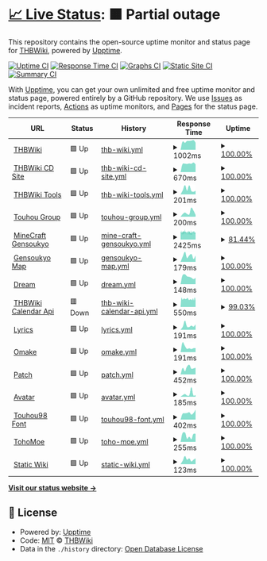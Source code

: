 # [📈 Live Status](https://thwiki.github.io/status): <!--live status--> **🟧 Partial outage**

This repository contains the open-source uptime monitor and status page for [THBWiki](https://thwiki.cc/), powered by [Upptime](https://github.com/upptime/upptime).

[![Uptime CI](https://github.com/thwiki/status/workflows/Uptime%20CI/badge.svg)](https://github.com/thwiki/status/actions?query=workflow%3A%22Uptime+CI%22)
[![Response Time CI](https://github.com/thwiki/status/workflows/Response%20Time%20CI/badge.svg)](https://github.com/thwiki/status/actions?query=workflow%3A%22Response+Time+CI%22)
[![Graphs CI](https://github.com/thwiki/status/workflows/Graphs%20CI/badge.svg)](https://github.com/thwiki/status/actions?query=workflow%3A%22Graphs+CI%22)
[![Static Site CI](https://github.com/thwiki/status/workflows/Static%20Site%20CI/badge.svg)](https://github.com/thwiki/status/actions?query=workflow%3A%22Static+Site+CI%22)
[![Summary CI](https://github.com/thwiki/status/workflows/Summary%20CI/badge.svg)](https://github.com/thwiki/status/actions?query=workflow%3A%22Summary+CI%22)

With [Upptime](https://upptime.js.org), you can get your own unlimited and free uptime monitor and status page, powered entirely by a GitHub repository. We use [Issues](https://github.com/thwiki/status/issues) as incident reports, [Actions](https://github.com/thwiki/status/actions) as uptime monitors, and [Pages](https://thwiki.github.io/status) for the status page.

<!--start: status pages-->
<!-- This summary is generated by Upptime (https://github.com/upptime/upptime) -->
<!-- Do not edit this manually, your changes will be overwritten -->
<!-- prettier-ignore -->
| URL | Status | History | Response Time | Uptime |
| --- | ------ | ------- | ------------- | ------ |
| <img alt="" src="https://icons.duckduckgo.com/ip3/thwiki.cc.ico" height="13"> [THBWiki](https://thwiki.cc/%E9%A6%96%E9%A1%B5) | 🟩 Up | [thb-wiki.yml](https://github.com/thwiki/status/commits/HEAD/history/thb-wiki.yml) | <details><summary><img alt="Response time graph" src="./graphs/thb-wiki/response-time-week.png" height="20"> 1002ms</summary><br><a href="https://thwiki.github.io/status/history/thb-wiki"><img alt="Response time 1575" src="https://img.shields.io/endpoint?url=https%3A%2F%2Fraw.githubusercontent.com%2Fthwiki%2Fstatus%2FHEAD%2Fapi%2Fthb-wiki%2Fresponse-time.json"></a><br><a href="https://thwiki.github.io/status/history/thb-wiki"><img alt="24-hour response time 844" src="https://img.shields.io/endpoint?url=https%3A%2F%2Fraw.githubusercontent.com%2Fthwiki%2Fstatus%2FHEAD%2Fapi%2Fthb-wiki%2Fresponse-time-day.json"></a><br><a href="https://thwiki.github.io/status/history/thb-wiki"><img alt="7-day response time 1002" src="https://img.shields.io/endpoint?url=https%3A%2F%2Fraw.githubusercontent.com%2Fthwiki%2Fstatus%2FHEAD%2Fapi%2Fthb-wiki%2Fresponse-time-week.json"></a><br><a href="https://thwiki.github.io/status/history/thb-wiki"><img alt="30-day response time 1017" src="https://img.shields.io/endpoint?url=https%3A%2F%2Fraw.githubusercontent.com%2Fthwiki%2Fstatus%2FHEAD%2Fapi%2Fthb-wiki%2Fresponse-time-month.json"></a><br><a href="https://thwiki.github.io/status/history/thb-wiki"><img alt="1-year response time 1558" src="https://img.shields.io/endpoint?url=https%3A%2F%2Fraw.githubusercontent.com%2Fthwiki%2Fstatus%2FHEAD%2Fapi%2Fthb-wiki%2Fresponse-time-year.json"></a></details> | <details><summary><a href="https://thwiki.github.io/status/history/thb-wiki">100.00%</a></summary><a href="https://thwiki.github.io/status/history/thb-wiki"><img alt="All-time uptime 98.18%" src="https://img.shields.io/endpoint?url=https%3A%2F%2Fraw.githubusercontent.com%2Fthwiki%2Fstatus%2FHEAD%2Fapi%2Fthb-wiki%2Fuptime.json"></a><br><a href="https://thwiki.github.io/status/history/thb-wiki"><img alt="24-hour uptime 100.00%" src="https://img.shields.io/endpoint?url=https%3A%2F%2Fraw.githubusercontent.com%2Fthwiki%2Fstatus%2FHEAD%2Fapi%2Fthb-wiki%2Fuptime-day.json"></a><br><a href="https://thwiki.github.io/status/history/thb-wiki"><img alt="7-day uptime 100.00%" src="https://img.shields.io/endpoint?url=https%3A%2F%2Fraw.githubusercontent.com%2Fthwiki%2Fstatus%2FHEAD%2Fapi%2Fthb-wiki%2Fuptime-week.json"></a><br><a href="https://thwiki.github.io/status/history/thb-wiki"><img alt="30-day uptime 100.00%" src="https://img.shields.io/endpoint?url=https%3A%2F%2Fraw.githubusercontent.com%2Fthwiki%2Fstatus%2FHEAD%2Fapi%2Fthb-wiki%2Fuptime-month.json"></a><br><a href="https://thwiki.github.io/status/history/thb-wiki"><img alt="1-year uptime 93.42%" src="https://img.shields.io/endpoint?url=https%3A%2F%2Fraw.githubusercontent.com%2Fthwiki%2Fstatus%2FHEAD%2Fapi%2Fthb-wiki%2Fuptime-year.json"></a></details>
| <img alt="" src="https://icons.duckduckgo.com/ip3/cd.thwiki.cc.ico" height="13"> [THBWiki CD Site](https://cd.thwiki.cc/) | 🟩 Up | [thb-wiki-cd-site.yml](https://github.com/thwiki/status/commits/HEAD/history/thb-wiki-cd-site.yml) | <details><summary><img alt="Response time graph" src="./graphs/thb-wiki-cd-site/response-time-week.png" height="20"> 670ms</summary><br><a href="https://thwiki.github.io/status/history/thb-wiki-cd-site"><img alt="Response time 722" src="https://img.shields.io/endpoint?url=https%3A%2F%2Fraw.githubusercontent.com%2Fthwiki%2Fstatus%2FHEAD%2Fapi%2Fthb-wiki-cd-site%2Fresponse-time.json"></a><br><a href="https://thwiki.github.io/status/history/thb-wiki-cd-site"><img alt="24-hour response time 613" src="https://img.shields.io/endpoint?url=https%3A%2F%2Fraw.githubusercontent.com%2Fthwiki%2Fstatus%2FHEAD%2Fapi%2Fthb-wiki-cd-site%2Fresponse-time-day.json"></a><br><a href="https://thwiki.github.io/status/history/thb-wiki-cd-site"><img alt="7-day response time 670" src="https://img.shields.io/endpoint?url=https%3A%2F%2Fraw.githubusercontent.com%2Fthwiki%2Fstatus%2FHEAD%2Fapi%2Fthb-wiki-cd-site%2Fresponse-time-week.json"></a><br><a href="https://thwiki.github.io/status/history/thb-wiki-cd-site"><img alt="30-day response time 662" src="https://img.shields.io/endpoint?url=https%3A%2F%2Fraw.githubusercontent.com%2Fthwiki%2Fstatus%2FHEAD%2Fapi%2Fthb-wiki-cd-site%2Fresponse-time-month.json"></a><br><a href="https://thwiki.github.io/status/history/thb-wiki-cd-site"><img alt="1-year response time 738" src="https://img.shields.io/endpoint?url=https%3A%2F%2Fraw.githubusercontent.com%2Fthwiki%2Fstatus%2FHEAD%2Fapi%2Fthb-wiki-cd-site%2Fresponse-time-year.json"></a></details> | <details><summary><a href="https://thwiki.github.io/status/history/thb-wiki-cd-site">100.00%</a></summary><a href="https://thwiki.github.io/status/history/thb-wiki-cd-site"><img alt="All-time uptime 98.20%" src="https://img.shields.io/endpoint?url=https%3A%2F%2Fraw.githubusercontent.com%2Fthwiki%2Fstatus%2FHEAD%2Fapi%2Fthb-wiki-cd-site%2Fuptime.json"></a><br><a href="https://thwiki.github.io/status/history/thb-wiki-cd-site"><img alt="24-hour uptime 100.00%" src="https://img.shields.io/endpoint?url=https%3A%2F%2Fraw.githubusercontent.com%2Fthwiki%2Fstatus%2FHEAD%2Fapi%2Fthb-wiki-cd-site%2Fuptime-day.json"></a><br><a href="https://thwiki.github.io/status/history/thb-wiki-cd-site"><img alt="7-day uptime 100.00%" src="https://img.shields.io/endpoint?url=https%3A%2F%2Fraw.githubusercontent.com%2Fthwiki%2Fstatus%2FHEAD%2Fapi%2Fthb-wiki-cd-site%2Fuptime-week.json"></a><br><a href="https://thwiki.github.io/status/history/thb-wiki-cd-site"><img alt="30-day uptime 100.00%" src="https://img.shields.io/endpoint?url=https%3A%2F%2Fraw.githubusercontent.com%2Fthwiki%2Fstatus%2FHEAD%2Fapi%2Fthb-wiki-cd-site%2Fuptime-month.json"></a><br><a href="https://thwiki.github.io/status/history/thb-wiki-cd-site"><img alt="1-year uptime 93.52%" src="https://img.shields.io/endpoint?url=https%3A%2F%2Fraw.githubusercontent.com%2Fthwiki%2Fstatus%2FHEAD%2Fapi%2Fthb-wiki-cd-site%2Fuptime-year.json"></a></details>
| <img alt="" src="https://icons.duckduckgo.com/ip3/tool.thwiki.cc.ico" height="13"> [THBWiki Tools](https://tool.thwiki.cc/) | 🟩 Up | [thb-wiki-tools.yml](https://github.com/thwiki/status/commits/HEAD/history/thb-wiki-tools.yml) | <details><summary><img alt="Response time graph" src="./graphs/thb-wiki-tools/response-time-week.png" height="20"> 201ms</summary><br><a href="https://thwiki.github.io/status/history/thb-wiki-tools"><img alt="Response time 203" src="https://img.shields.io/endpoint?url=https%3A%2F%2Fraw.githubusercontent.com%2Fthwiki%2Fstatus%2FHEAD%2Fapi%2Fthb-wiki-tools%2Fresponse-time.json"></a><br><a href="https://thwiki.github.io/status/history/thb-wiki-tools"><img alt="24-hour response time 146" src="https://img.shields.io/endpoint?url=https%3A%2F%2Fraw.githubusercontent.com%2Fthwiki%2Fstatus%2FHEAD%2Fapi%2Fthb-wiki-tools%2Fresponse-time-day.json"></a><br><a href="https://thwiki.github.io/status/history/thb-wiki-tools"><img alt="7-day response time 201" src="https://img.shields.io/endpoint?url=https%3A%2F%2Fraw.githubusercontent.com%2Fthwiki%2Fstatus%2FHEAD%2Fapi%2Fthb-wiki-tools%2Fresponse-time-week.json"></a><br><a href="https://thwiki.github.io/status/history/thb-wiki-tools"><img alt="30-day response time 193" src="https://img.shields.io/endpoint?url=https%3A%2F%2Fraw.githubusercontent.com%2Fthwiki%2Fstatus%2FHEAD%2Fapi%2Fthb-wiki-tools%2Fresponse-time-month.json"></a><br><a href="https://thwiki.github.io/status/history/thb-wiki-tools"><img alt="1-year response time 208" src="https://img.shields.io/endpoint?url=https%3A%2F%2Fraw.githubusercontent.com%2Fthwiki%2Fstatus%2FHEAD%2Fapi%2Fthb-wiki-tools%2Fresponse-time-year.json"></a></details> | <details><summary><a href="https://thwiki.github.io/status/history/thb-wiki-tools">100.00%</a></summary><a href="https://thwiki.github.io/status/history/thb-wiki-tools"><img alt="All-time uptime 97.14%" src="https://img.shields.io/endpoint?url=https%3A%2F%2Fraw.githubusercontent.com%2Fthwiki%2Fstatus%2FHEAD%2Fapi%2Fthb-wiki-tools%2Fuptime.json"></a><br><a href="https://thwiki.github.io/status/history/thb-wiki-tools"><img alt="24-hour uptime 100.00%" src="https://img.shields.io/endpoint?url=https%3A%2F%2Fraw.githubusercontent.com%2Fthwiki%2Fstatus%2FHEAD%2Fapi%2Fthb-wiki-tools%2Fuptime-day.json"></a><br><a href="https://thwiki.github.io/status/history/thb-wiki-tools"><img alt="7-day uptime 100.00%" src="https://img.shields.io/endpoint?url=https%3A%2F%2Fraw.githubusercontent.com%2Fthwiki%2Fstatus%2FHEAD%2Fapi%2Fthb-wiki-tools%2Fuptime-week.json"></a><br><a href="https://thwiki.github.io/status/history/thb-wiki-tools"><img alt="30-day uptime 99.99%" src="https://img.shields.io/endpoint?url=https%3A%2F%2Fraw.githubusercontent.com%2Fthwiki%2Fstatus%2FHEAD%2Fapi%2Fthb-wiki-tools%2Fuptime-month.json"></a><br><a href="https://thwiki.github.io/status/history/thb-wiki-tools"><img alt="1-year uptime 89.16%" src="https://img.shields.io/endpoint?url=https%3A%2F%2Fraw.githubusercontent.com%2Fthwiki%2Fstatus%2FHEAD%2Fapi%2Fthb-wiki-tools%2Fuptime-year.json"></a></details>
| <img alt="" src="https://icons.duckduckgo.com/ip3/touhou.group.ico" height="13"> [Touhou Group](https://touhou.group/) | 🟩 Up | [touhou-group.yml](https://github.com/thwiki/status/commits/HEAD/history/touhou-group.yml) | <details><summary><img alt="Response time graph" src="./graphs/touhou-group/response-time-week.png" height="20"> 200ms</summary><br><a href="https://thwiki.github.io/status/history/touhou-group"><img alt="Response time 523" src="https://img.shields.io/endpoint?url=https%3A%2F%2Fraw.githubusercontent.com%2Fthwiki%2Fstatus%2FHEAD%2Fapi%2Ftouhou-group%2Fresponse-time.json"></a><br><a href="https://thwiki.github.io/status/history/touhou-group"><img alt="24-hour response time 81" src="https://img.shields.io/endpoint?url=https%3A%2F%2Fraw.githubusercontent.com%2Fthwiki%2Fstatus%2FHEAD%2Fapi%2Ftouhou-group%2Fresponse-time-day.json"></a><br><a href="https://thwiki.github.io/status/history/touhou-group"><img alt="7-day response time 200" src="https://img.shields.io/endpoint?url=https%3A%2F%2Fraw.githubusercontent.com%2Fthwiki%2Fstatus%2FHEAD%2Fapi%2Ftouhou-group%2Fresponse-time-week.json"></a><br><a href="https://thwiki.github.io/status/history/touhou-group"><img alt="30-day response time 222" src="https://img.shields.io/endpoint?url=https%3A%2F%2Fraw.githubusercontent.com%2Fthwiki%2Fstatus%2FHEAD%2Fapi%2Ftouhou-group%2Fresponse-time-month.json"></a><br><a href="https://thwiki.github.io/status/history/touhou-group"><img alt="1-year response time 586" src="https://img.shields.io/endpoint?url=https%3A%2F%2Fraw.githubusercontent.com%2Fthwiki%2Fstatus%2FHEAD%2Fapi%2Ftouhou-group%2Fresponse-time-year.json"></a></details> | <details><summary><a href="https://thwiki.github.io/status/history/touhou-group">100.00%</a></summary><a href="https://thwiki.github.io/status/history/touhou-group"><img alt="All-time uptime 98.73%" src="https://img.shields.io/endpoint?url=https%3A%2F%2Fraw.githubusercontent.com%2Fthwiki%2Fstatus%2FHEAD%2Fapi%2Ftouhou-group%2Fuptime.json"></a><br><a href="https://thwiki.github.io/status/history/touhou-group"><img alt="24-hour uptime 100.00%" src="https://img.shields.io/endpoint?url=https%3A%2F%2Fraw.githubusercontent.com%2Fthwiki%2Fstatus%2FHEAD%2Fapi%2Ftouhou-group%2Fuptime-day.json"></a><br><a href="https://thwiki.github.io/status/history/touhou-group"><img alt="7-day uptime 100.00%" src="https://img.shields.io/endpoint?url=https%3A%2F%2Fraw.githubusercontent.com%2Fthwiki%2Fstatus%2FHEAD%2Fapi%2Ftouhou-group%2Fuptime-week.json"></a><br><a href="https://thwiki.github.io/status/history/touhou-group"><img alt="30-day uptime 99.99%" src="https://img.shields.io/endpoint?url=https%3A%2F%2Fraw.githubusercontent.com%2Fthwiki%2Fstatus%2FHEAD%2Fapi%2Ftouhou-group%2Fuptime-month.json"></a><br><a href="https://thwiki.github.io/status/history/touhou-group"><img alt="1-year uptime 95.33%" src="https://img.shields.io/endpoint?url=https%3A%2F%2Fraw.githubusercontent.com%2Fthwiki%2Fstatus%2FHEAD%2Fapi%2Ftouhou-group%2Fuptime-year.json"></a></details>
| <img alt="" src="https://icons.duckduckgo.com/ip3/gensoukyo.moe.ico" height="13"> [MineCraft Gensoukyo](https://gensoukyo.moe/) | 🟩 Up | [mine-craft-gensoukyo.yml](https://github.com/thwiki/status/commits/HEAD/history/mine-craft-gensoukyo.yml) | <details><summary><img alt="Response time graph" src="./graphs/mine-craft-gensoukyo/response-time-week.png" height="20"> 2425ms</summary><br><a href="https://thwiki.github.io/status/history/mine-craft-gensoukyo"><img alt="Response time 2025" src="https://img.shields.io/endpoint?url=https%3A%2F%2Fraw.githubusercontent.com%2Fthwiki%2Fstatus%2FHEAD%2Fapi%2Fmine-craft-gensoukyo%2Fresponse-time.json"></a><br><a href="https://thwiki.github.io/status/history/mine-craft-gensoukyo"><img alt="24-hour response time 2378" src="https://img.shields.io/endpoint?url=https%3A%2F%2Fraw.githubusercontent.com%2Fthwiki%2Fstatus%2FHEAD%2Fapi%2Fmine-craft-gensoukyo%2Fresponse-time-day.json"></a><br><a href="https://thwiki.github.io/status/history/mine-craft-gensoukyo"><img alt="7-day response time 2425" src="https://img.shields.io/endpoint?url=https%3A%2F%2Fraw.githubusercontent.com%2Fthwiki%2Fstatus%2FHEAD%2Fapi%2Fmine-craft-gensoukyo%2Fresponse-time-week.json"></a><br><a href="https://thwiki.github.io/status/history/mine-craft-gensoukyo"><img alt="30-day response time 2467" src="https://img.shields.io/endpoint?url=https%3A%2F%2Fraw.githubusercontent.com%2Fthwiki%2Fstatus%2FHEAD%2Fapi%2Fmine-craft-gensoukyo%2Fresponse-time-month.json"></a><br><a href="https://thwiki.github.io/status/history/mine-craft-gensoukyo"><img alt="1-year response time 2271" src="https://img.shields.io/endpoint?url=https%3A%2F%2Fraw.githubusercontent.com%2Fthwiki%2Fstatus%2FHEAD%2Fapi%2Fmine-craft-gensoukyo%2Fresponse-time-year.json"></a></details> | <details><summary><a href="https://thwiki.github.io/status/history/mine-craft-gensoukyo">81.44%</a></summary><a href="https://thwiki.github.io/status/history/mine-craft-gensoukyo"><img alt="All-time uptime 99.91%" src="https://img.shields.io/endpoint?url=https%3A%2F%2Fraw.githubusercontent.com%2Fthwiki%2Fstatus%2FHEAD%2Fapi%2Fmine-craft-gensoukyo%2Fuptime.json"></a><br><a href="https://thwiki.github.io/status/history/mine-craft-gensoukyo"><img alt="24-hour uptime 52.86%" src="https://img.shields.io/endpoint?url=https%3A%2F%2Fraw.githubusercontent.com%2Fthwiki%2Fstatus%2FHEAD%2Fapi%2Fmine-craft-gensoukyo%2Fuptime-day.json"></a><br><a href="https://thwiki.github.io/status/history/mine-craft-gensoukyo"><img alt="7-day uptime 81.44%" src="https://img.shields.io/endpoint?url=https%3A%2F%2Fraw.githubusercontent.com%2Fthwiki%2Fstatus%2FHEAD%2Fapi%2Fmine-craft-gensoukyo%2Fuptime-week.json"></a><br><a href="https://thwiki.github.io/status/history/mine-craft-gensoukyo"><img alt="30-day uptime 95.73%" src="https://img.shields.io/endpoint?url=https%3A%2F%2Fraw.githubusercontent.com%2Fthwiki%2Fstatus%2FHEAD%2Fapi%2Fmine-craft-gensoukyo%2Fuptime-month.json"></a><br><a href="https://thwiki.github.io/status/history/mine-craft-gensoukyo"><img alt="1-year uptime 99.64%" src="https://img.shields.io/endpoint?url=https%3A%2F%2Fraw.githubusercontent.com%2Fthwiki%2Fstatus%2FHEAD%2Fapi%2Fmine-craft-gensoukyo%2Fuptime-year.json"></a></details>
| <img alt="" src="https://icons.duckduckgo.com/ip3/map.thwiki.cc.ico" height="13"> [Gensoukyo Map](https://map.thwiki.cc/) | 🟩 Up | [gensoukyo-map.yml](https://github.com/thwiki/status/commits/HEAD/history/gensoukyo-map.yml) | <details><summary><img alt="Response time graph" src="./graphs/gensoukyo-map/response-time-week.png" height="20"> 179ms</summary><br><a href="https://thwiki.github.io/status/history/gensoukyo-map"><img alt="Response time 210" src="https://img.shields.io/endpoint?url=https%3A%2F%2Fraw.githubusercontent.com%2Fthwiki%2Fstatus%2FHEAD%2Fapi%2Fgensoukyo-map%2Fresponse-time.json"></a><br><a href="https://thwiki.github.io/status/history/gensoukyo-map"><img alt="24-hour response time 183" src="https://img.shields.io/endpoint?url=https%3A%2F%2Fraw.githubusercontent.com%2Fthwiki%2Fstatus%2FHEAD%2Fapi%2Fgensoukyo-map%2Fresponse-time-day.json"></a><br><a href="https://thwiki.github.io/status/history/gensoukyo-map"><img alt="7-day response time 179" src="https://img.shields.io/endpoint?url=https%3A%2F%2Fraw.githubusercontent.com%2Fthwiki%2Fstatus%2FHEAD%2Fapi%2Fgensoukyo-map%2Fresponse-time-week.json"></a><br><a href="https://thwiki.github.io/status/history/gensoukyo-map"><img alt="30-day response time 168" src="https://img.shields.io/endpoint?url=https%3A%2F%2Fraw.githubusercontent.com%2Fthwiki%2Fstatus%2FHEAD%2Fapi%2Fgensoukyo-map%2Fresponse-time-month.json"></a><br><a href="https://thwiki.github.io/status/history/gensoukyo-map"><img alt="1-year response time 222" src="https://img.shields.io/endpoint?url=https%3A%2F%2Fraw.githubusercontent.com%2Fthwiki%2Fstatus%2FHEAD%2Fapi%2Fgensoukyo-map%2Fresponse-time-year.json"></a></details> | <details><summary><a href="https://thwiki.github.io/status/history/gensoukyo-map">100.00%</a></summary><a href="https://thwiki.github.io/status/history/gensoukyo-map"><img alt="All-time uptime 96.63%" src="https://img.shields.io/endpoint?url=https%3A%2F%2Fraw.githubusercontent.com%2Fthwiki%2Fstatus%2FHEAD%2Fapi%2Fgensoukyo-map%2Fuptime.json"></a><br><a href="https://thwiki.github.io/status/history/gensoukyo-map"><img alt="24-hour uptime 100.00%" src="https://img.shields.io/endpoint?url=https%3A%2F%2Fraw.githubusercontent.com%2Fthwiki%2Fstatus%2FHEAD%2Fapi%2Fgensoukyo-map%2Fuptime-day.json"></a><br><a href="https://thwiki.github.io/status/history/gensoukyo-map"><img alt="7-day uptime 100.00%" src="https://img.shields.io/endpoint?url=https%3A%2F%2Fraw.githubusercontent.com%2Fthwiki%2Fstatus%2FHEAD%2Fapi%2Fgensoukyo-map%2Fuptime-week.json"></a><br><a href="https://thwiki.github.io/status/history/gensoukyo-map"><img alt="30-day uptime 99.99%" src="https://img.shields.io/endpoint?url=https%3A%2F%2Fraw.githubusercontent.com%2Fthwiki%2Fstatus%2FHEAD%2Fapi%2Fgensoukyo-map%2Fuptime-month.json"></a><br><a href="https://thwiki.github.io/status/history/gensoukyo-map"><img alt="1-year uptime 89.32%" src="https://img.shields.io/endpoint?url=https%3A%2F%2Fraw.githubusercontent.com%2Fthwiki%2Fstatus%2FHEAD%2Fapi%2Fgensoukyo-map%2Fuptime-year.json"></a></details>
| <img alt="" src="https://icons.duckduckgo.com/ip3/dream.thwiki.cc.ico" height="13"> [Dream](https://dream.thwiki.cc/) | 🟩 Up | [dream.yml](https://github.com/thwiki/status/commits/HEAD/history/dream.yml) | <details><summary><img alt="Response time graph" src="./graphs/dream/response-time-week.png" height="20"> 148ms</summary><br><a href="https://thwiki.github.io/status/history/dream"><img alt="Response time 187" src="https://img.shields.io/endpoint?url=https%3A%2F%2Fraw.githubusercontent.com%2Fthwiki%2Fstatus%2FHEAD%2Fapi%2Fdream%2Fresponse-time.json"></a><br><a href="https://thwiki.github.io/status/history/dream"><img alt="24-hour response time 124" src="https://img.shields.io/endpoint?url=https%3A%2F%2Fraw.githubusercontent.com%2Fthwiki%2Fstatus%2FHEAD%2Fapi%2Fdream%2Fresponse-time-day.json"></a><br><a href="https://thwiki.github.io/status/history/dream"><img alt="7-day response time 148" src="https://img.shields.io/endpoint?url=https%3A%2F%2Fraw.githubusercontent.com%2Fthwiki%2Fstatus%2FHEAD%2Fapi%2Fdream%2Fresponse-time-week.json"></a><br><a href="https://thwiki.github.io/status/history/dream"><img alt="30-day response time 173" src="https://img.shields.io/endpoint?url=https%3A%2F%2Fraw.githubusercontent.com%2Fthwiki%2Fstatus%2FHEAD%2Fapi%2Fdream%2Fresponse-time-month.json"></a><br><a href="https://thwiki.github.io/status/history/dream"><img alt="1-year response time 188" src="https://img.shields.io/endpoint?url=https%3A%2F%2Fraw.githubusercontent.com%2Fthwiki%2Fstatus%2FHEAD%2Fapi%2Fdream%2Fresponse-time-year.json"></a></details> | <details><summary><a href="https://thwiki.github.io/status/history/dream">100.00%</a></summary><a href="https://thwiki.github.io/status/history/dream"><img alt="All-time uptime 94.80%" src="https://img.shields.io/endpoint?url=https%3A%2F%2Fraw.githubusercontent.com%2Fthwiki%2Fstatus%2FHEAD%2Fapi%2Fdream%2Fuptime.json"></a><br><a href="https://thwiki.github.io/status/history/dream"><img alt="24-hour uptime 100.00%" src="https://img.shields.io/endpoint?url=https%3A%2F%2Fraw.githubusercontent.com%2Fthwiki%2Fstatus%2FHEAD%2Fapi%2Fdream%2Fuptime-day.json"></a><br><a href="https://thwiki.github.io/status/history/dream"><img alt="7-day uptime 100.00%" src="https://img.shields.io/endpoint?url=https%3A%2F%2Fraw.githubusercontent.com%2Fthwiki%2Fstatus%2FHEAD%2Fapi%2Fdream%2Fuptime-week.json"></a><br><a href="https://thwiki.github.io/status/history/dream"><img alt="30-day uptime 99.99%" src="https://img.shields.io/endpoint?url=https%3A%2F%2Fraw.githubusercontent.com%2Fthwiki%2Fstatus%2FHEAD%2Fapi%2Fdream%2Fuptime-month.json"></a><br><a href="https://thwiki.github.io/status/history/dream"><img alt="1-year uptime 89.32%" src="https://img.shields.io/endpoint?url=https%3A%2F%2Fraw.githubusercontent.com%2Fthwiki%2Fstatus%2FHEAD%2Fapi%2Fdream%2Fuptime-year.json"></a></details>
| <img alt="" src="https://icons.duckduckgo.com/ip3/calendar.thbwiki.cc.ico" height="13"> [THBWiki Calendar Api](https://calendar.thbwiki.cc/) | 🟥 Down | [thb-wiki-calendar-api.yml](https://github.com/thwiki/status/commits/HEAD/history/thb-wiki-calendar-api.yml) | <details><summary><img alt="Response time graph" src="./graphs/thb-wiki-calendar-api/response-time-week.png" height="20"> 550ms</summary><br><a href="https://thwiki.github.io/status/history/thb-wiki-calendar-api"><img alt="Response time 421" src="https://img.shields.io/endpoint?url=https%3A%2F%2Fraw.githubusercontent.com%2Fthwiki%2Fstatus%2FHEAD%2Fapi%2Fthb-wiki-calendar-api%2Fresponse-time.json"></a><br><a href="https://thwiki.github.io/status/history/thb-wiki-calendar-api"><img alt="24-hour response time 517" src="https://img.shields.io/endpoint?url=https%3A%2F%2Fraw.githubusercontent.com%2Fthwiki%2Fstatus%2FHEAD%2Fapi%2Fthb-wiki-calendar-api%2Fresponse-time-day.json"></a><br><a href="https://thwiki.github.io/status/history/thb-wiki-calendar-api"><img alt="7-day response time 550" src="https://img.shields.io/endpoint?url=https%3A%2F%2Fraw.githubusercontent.com%2Fthwiki%2Fstatus%2FHEAD%2Fapi%2Fthb-wiki-calendar-api%2Fresponse-time-week.json"></a><br><a href="https://thwiki.github.io/status/history/thb-wiki-calendar-api"><img alt="30-day response time 563" src="https://img.shields.io/endpoint?url=https%3A%2F%2Fraw.githubusercontent.com%2Fthwiki%2Fstatus%2FHEAD%2Fapi%2Fthb-wiki-calendar-api%2Fresponse-time-month.json"></a><br><a href="https://thwiki.github.io/status/history/thb-wiki-calendar-api"><img alt="1-year response time 485" src="https://img.shields.io/endpoint?url=https%3A%2F%2Fraw.githubusercontent.com%2Fthwiki%2Fstatus%2FHEAD%2Fapi%2Fthb-wiki-calendar-api%2Fresponse-time-year.json"></a></details> | <details><summary><a href="https://thwiki.github.io/status/history/thb-wiki-calendar-api">99.03%</a></summary><a href="https://thwiki.github.io/status/history/thb-wiki-calendar-api"><img alt="All-time uptime 97.34%" src="https://img.shields.io/endpoint?url=https%3A%2F%2Fraw.githubusercontent.com%2Fthwiki%2Fstatus%2FHEAD%2Fapi%2Fthb-wiki-calendar-api%2Fuptime.json"></a><br><a href="https://thwiki.github.io/status/history/thb-wiki-calendar-api"><img alt="24-hour uptime 99.98%" src="https://img.shields.io/endpoint?url=https%3A%2F%2Fraw.githubusercontent.com%2Fthwiki%2Fstatus%2FHEAD%2Fapi%2Fthb-wiki-calendar-api%2Fuptime-day.json"></a><br><a href="https://thwiki.github.io/status/history/thb-wiki-calendar-api"><img alt="7-day uptime 99.03%" src="https://img.shields.io/endpoint?url=https%3A%2F%2Fraw.githubusercontent.com%2Fthwiki%2Fstatus%2FHEAD%2Fapi%2Fthb-wiki-calendar-api%2Fuptime-week.json"></a><br><a href="https://thwiki.github.io/status/history/thb-wiki-calendar-api"><img alt="30-day uptime 98.80%" src="https://img.shields.io/endpoint?url=https%3A%2F%2Fraw.githubusercontent.com%2Fthwiki%2Fstatus%2FHEAD%2Fapi%2Fthb-wiki-calendar-api%2Fuptime-month.json"></a><br><a href="https://thwiki.github.io/status/history/thb-wiki-calendar-api"><img alt="1-year uptime 92.83%" src="https://img.shields.io/endpoint?url=https%3A%2F%2Fraw.githubusercontent.com%2Fthwiki%2Fstatus%2FHEAD%2Fapi%2Fthb-wiki-calendar-api%2Fuptime-year.json"></a></details>
| <img alt="" src="https://icons.duckduckgo.com/ip3/lyrics.thwiki.cc.ico" height="13"> [Lyrics](https://lyrics.thwiki.cc/) | 🟩 Up | [lyrics.yml](https://github.com/thwiki/status/commits/HEAD/history/lyrics.yml) | <details><summary><img alt="Response time graph" src="./graphs/lyrics/response-time-week.png" height="20"> 191ms</summary><br><a href="https://thwiki.github.io/status/history/lyrics"><img alt="Response time 228" src="https://img.shields.io/endpoint?url=https%3A%2F%2Fraw.githubusercontent.com%2Fthwiki%2Fstatus%2FHEAD%2Fapi%2Flyrics%2Fresponse-time.json"></a><br><a href="https://thwiki.github.io/status/history/lyrics"><img alt="24-hour response time 233" src="https://img.shields.io/endpoint?url=https%3A%2F%2Fraw.githubusercontent.com%2Fthwiki%2Fstatus%2FHEAD%2Fapi%2Flyrics%2Fresponse-time-day.json"></a><br><a href="https://thwiki.github.io/status/history/lyrics"><img alt="7-day response time 191" src="https://img.shields.io/endpoint?url=https%3A%2F%2Fraw.githubusercontent.com%2Fthwiki%2Fstatus%2FHEAD%2Fapi%2Flyrics%2Fresponse-time-week.json"></a><br><a href="https://thwiki.github.io/status/history/lyrics"><img alt="30-day response time 207" src="https://img.shields.io/endpoint?url=https%3A%2F%2Fraw.githubusercontent.com%2Fthwiki%2Fstatus%2FHEAD%2Fapi%2Flyrics%2Fresponse-time-month.json"></a><br><a href="https://thwiki.github.io/status/history/lyrics"><img alt="1-year response time 229" src="https://img.shields.io/endpoint?url=https%3A%2F%2Fraw.githubusercontent.com%2Fthwiki%2Fstatus%2FHEAD%2Fapi%2Flyrics%2Fresponse-time-year.json"></a></details> | <details><summary><a href="https://thwiki.github.io/status/history/lyrics">100.00%</a></summary><a href="https://thwiki.github.io/status/history/lyrics"><img alt="All-time uptime 95.19%" src="https://img.shields.io/endpoint?url=https%3A%2F%2Fraw.githubusercontent.com%2Fthwiki%2Fstatus%2FHEAD%2Fapi%2Flyrics%2Fuptime.json"></a><br><a href="https://thwiki.github.io/status/history/lyrics"><img alt="24-hour uptime 100.00%" src="https://img.shields.io/endpoint?url=https%3A%2F%2Fraw.githubusercontent.com%2Fthwiki%2Fstatus%2FHEAD%2Fapi%2Flyrics%2Fuptime-day.json"></a><br><a href="https://thwiki.github.io/status/history/lyrics"><img alt="7-day uptime 100.00%" src="https://img.shields.io/endpoint?url=https%3A%2F%2Fraw.githubusercontent.com%2Fthwiki%2Fstatus%2FHEAD%2Fapi%2Flyrics%2Fuptime-week.json"></a><br><a href="https://thwiki.github.io/status/history/lyrics"><img alt="30-day uptime 99.99%" src="https://img.shields.io/endpoint?url=https%3A%2F%2Fraw.githubusercontent.com%2Fthwiki%2Fstatus%2FHEAD%2Fapi%2Flyrics%2Fuptime-month.json"></a><br><a href="https://thwiki.github.io/status/history/lyrics"><img alt="1-year uptime 90.13%" src="https://img.shields.io/endpoint?url=https%3A%2F%2Fraw.githubusercontent.com%2Fthwiki%2Fstatus%2FHEAD%2Fapi%2Flyrics%2Fuptime-year.json"></a></details>
| <img alt="" src="https://icons.duckduckgo.com/ip3/omake.thwiki.cc.ico" height="13"> [Omake](https://omake.thwiki.cc/) | 🟩 Up | [omake.yml](https://github.com/thwiki/status/commits/HEAD/history/omake.yml) | <details><summary><img alt="Response time graph" src="./graphs/omake/response-time-week.png" height="20"> 191ms</summary><br><a href="https://thwiki.github.io/status/history/omake"><img alt="Response time 199" src="https://img.shields.io/endpoint?url=https%3A%2F%2Fraw.githubusercontent.com%2Fthwiki%2Fstatus%2FHEAD%2Fapi%2Fomake%2Fresponse-time.json"></a><br><a href="https://thwiki.github.io/status/history/omake"><img alt="24-hour response time 158" src="https://img.shields.io/endpoint?url=https%3A%2F%2Fraw.githubusercontent.com%2Fthwiki%2Fstatus%2FHEAD%2Fapi%2Fomake%2Fresponse-time-day.json"></a><br><a href="https://thwiki.github.io/status/history/omake"><img alt="7-day response time 191" src="https://img.shields.io/endpoint?url=https%3A%2F%2Fraw.githubusercontent.com%2Fthwiki%2Fstatus%2FHEAD%2Fapi%2Fomake%2Fresponse-time-week.json"></a><br><a href="https://thwiki.github.io/status/history/omake"><img alt="30-day response time 189" src="https://img.shields.io/endpoint?url=https%3A%2F%2Fraw.githubusercontent.com%2Fthwiki%2Fstatus%2FHEAD%2Fapi%2Fomake%2Fresponse-time-month.json"></a><br><a href="https://thwiki.github.io/status/history/omake"><img alt="1-year response time 205" src="https://img.shields.io/endpoint?url=https%3A%2F%2Fraw.githubusercontent.com%2Fthwiki%2Fstatus%2FHEAD%2Fapi%2Fomake%2Fresponse-time-year.json"></a></details> | <details><summary><a href="https://thwiki.github.io/status/history/omake">100.00%</a></summary><a href="https://thwiki.github.io/status/history/omake"><img alt="All-time uptime 95.88%" src="https://img.shields.io/endpoint?url=https%3A%2F%2Fraw.githubusercontent.com%2Fthwiki%2Fstatus%2FHEAD%2Fapi%2Fomake%2Fuptime.json"></a><br><a href="https://thwiki.github.io/status/history/omake"><img alt="24-hour uptime 100.00%" src="https://img.shields.io/endpoint?url=https%3A%2F%2Fraw.githubusercontent.com%2Fthwiki%2Fstatus%2FHEAD%2Fapi%2Fomake%2Fuptime-day.json"></a><br><a href="https://thwiki.github.io/status/history/omake"><img alt="7-day uptime 100.00%" src="https://img.shields.io/endpoint?url=https%3A%2F%2Fraw.githubusercontent.com%2Fthwiki%2Fstatus%2FHEAD%2Fapi%2Fomake%2Fuptime-week.json"></a><br><a href="https://thwiki.github.io/status/history/omake"><img alt="30-day uptime 99.99%" src="https://img.shields.io/endpoint?url=https%3A%2F%2Fraw.githubusercontent.com%2Fthwiki%2Fstatus%2FHEAD%2Fapi%2Fomake%2Fuptime-month.json"></a><br><a href="https://thwiki.github.io/status/history/omake"><img alt="1-year uptime 91.55%" src="https://img.shields.io/endpoint?url=https%3A%2F%2Fraw.githubusercontent.com%2Fthwiki%2Fstatus%2FHEAD%2Fapi%2Fomake%2Fuptime-year.json"></a></details>
| <img alt="" src="https://icons.duckduckgo.com/ip3/patch.thwiki.cc.ico" height="13"> [Patch](https://patch.thwiki.cc/) | 🟩 Up | [patch.yml](https://github.com/thwiki/status/commits/HEAD/history/patch.yml) | <details><summary><img alt="Response time graph" src="./graphs/patch/response-time-week.png" height="20"> 452ms</summary><br><a href="https://thwiki.github.io/status/history/patch"><img alt="Response time 588" src="https://img.shields.io/endpoint?url=https%3A%2F%2Fraw.githubusercontent.com%2Fthwiki%2Fstatus%2FHEAD%2Fapi%2Fpatch%2Fresponse-time.json"></a><br><a href="https://thwiki.github.io/status/history/patch"><img alt="24-hour response time 465" src="https://img.shields.io/endpoint?url=https%3A%2F%2Fraw.githubusercontent.com%2Fthwiki%2Fstatus%2FHEAD%2Fapi%2Fpatch%2Fresponse-time-day.json"></a><br><a href="https://thwiki.github.io/status/history/patch"><img alt="7-day response time 452" src="https://img.shields.io/endpoint?url=https%3A%2F%2Fraw.githubusercontent.com%2Fthwiki%2Fstatus%2FHEAD%2Fapi%2Fpatch%2Fresponse-time-week.json"></a><br><a href="https://thwiki.github.io/status/history/patch"><img alt="30-day response time 1444" src="https://img.shields.io/endpoint?url=https%3A%2F%2Fraw.githubusercontent.com%2Fthwiki%2Fstatus%2FHEAD%2Fapi%2Fpatch%2Fresponse-time-month.json"></a><br><a href="https://thwiki.github.io/status/history/patch"><img alt="1-year response time 660" src="https://img.shields.io/endpoint?url=https%3A%2F%2Fraw.githubusercontent.com%2Fthwiki%2Fstatus%2FHEAD%2Fapi%2Fpatch%2Fresponse-time-year.json"></a></details> | <details><summary><a href="https://thwiki.github.io/status/history/patch">100.00%</a></summary><a href="https://thwiki.github.io/status/history/patch"><img alt="All-time uptime 92.83%" src="https://img.shields.io/endpoint?url=https%3A%2F%2Fraw.githubusercontent.com%2Fthwiki%2Fstatus%2FHEAD%2Fapi%2Fpatch%2Fuptime.json"></a><br><a href="https://thwiki.github.io/status/history/patch"><img alt="24-hour uptime 100.00%" src="https://img.shields.io/endpoint?url=https%3A%2F%2Fraw.githubusercontent.com%2Fthwiki%2Fstatus%2FHEAD%2Fapi%2Fpatch%2Fuptime-day.json"></a><br><a href="https://thwiki.github.io/status/history/patch"><img alt="7-day uptime 100.00%" src="https://img.shields.io/endpoint?url=https%3A%2F%2Fraw.githubusercontent.com%2Fthwiki%2Fstatus%2FHEAD%2Fapi%2Fpatch%2Fuptime-week.json"></a><br><a href="https://thwiki.github.io/status/history/patch"><img alt="30-day uptime 83.72%" src="https://img.shields.io/endpoint?url=https%3A%2F%2Fraw.githubusercontent.com%2Fthwiki%2Fstatus%2FHEAD%2Fapi%2Fpatch%2Fuptime-month.json"></a><br><a href="https://thwiki.github.io/status/history/patch"><img alt="1-year uptime 86.41%" src="https://img.shields.io/endpoint?url=https%3A%2F%2Fraw.githubusercontent.com%2Fthwiki%2Fstatus%2FHEAD%2Fapi%2Fpatch%2Fuptime-year.json"></a></details>
| <img alt="" src="https://icons.duckduckgo.com/ip3/avatar.thbwiki.cc.ico" height="13"> [Avatar](https://avatar.thbwiki.cc/thwikicc_wiki_default_l.jpg) | 🟩 Up | [avatar.yml](https://github.com/thwiki/status/commits/HEAD/history/avatar.yml) | <details><summary><img alt="Response time graph" src="./graphs/avatar/response-time-week.png" height="20"> 185ms</summary><br><a href="https://thwiki.github.io/status/history/avatar"><img alt="Response time 192" src="https://img.shields.io/endpoint?url=https%3A%2F%2Fraw.githubusercontent.com%2Fthwiki%2Fstatus%2FHEAD%2Fapi%2Favatar%2Fresponse-time.json"></a><br><a href="https://thwiki.github.io/status/history/avatar"><img alt="24-hour response time 110" src="https://img.shields.io/endpoint?url=https%3A%2F%2Fraw.githubusercontent.com%2Fthwiki%2Fstatus%2FHEAD%2Fapi%2Favatar%2Fresponse-time-day.json"></a><br><a href="https://thwiki.github.io/status/history/avatar"><img alt="7-day response time 185" src="https://img.shields.io/endpoint?url=https%3A%2F%2Fraw.githubusercontent.com%2Fthwiki%2Fstatus%2FHEAD%2Fapi%2Favatar%2Fresponse-time-week.json"></a><br><a href="https://thwiki.github.io/status/history/avatar"><img alt="30-day response time 139" src="https://img.shields.io/endpoint?url=https%3A%2F%2Fraw.githubusercontent.com%2Fthwiki%2Fstatus%2FHEAD%2Fapi%2Favatar%2Fresponse-time-month.json"></a><br><a href="https://thwiki.github.io/status/history/avatar"><img alt="1-year response time 201" src="https://img.shields.io/endpoint?url=https%3A%2F%2Fraw.githubusercontent.com%2Fthwiki%2Fstatus%2FHEAD%2Fapi%2Favatar%2Fresponse-time-year.json"></a></details> | <details><summary><a href="https://thwiki.github.io/status/history/avatar">100.00%</a></summary><a href="https://thwiki.github.io/status/history/avatar"><img alt="All-time uptime 96.51%" src="https://img.shields.io/endpoint?url=https%3A%2F%2Fraw.githubusercontent.com%2Fthwiki%2Fstatus%2FHEAD%2Fapi%2Favatar%2Fuptime.json"></a><br><a href="https://thwiki.github.io/status/history/avatar"><img alt="24-hour uptime 100.00%" src="https://img.shields.io/endpoint?url=https%3A%2F%2Fraw.githubusercontent.com%2Fthwiki%2Fstatus%2FHEAD%2Fapi%2Favatar%2Fuptime-day.json"></a><br><a href="https://thwiki.github.io/status/history/avatar"><img alt="7-day uptime 100.00%" src="https://img.shields.io/endpoint?url=https%3A%2F%2Fraw.githubusercontent.com%2Fthwiki%2Fstatus%2FHEAD%2Fapi%2Favatar%2Fuptime-week.json"></a><br><a href="https://thwiki.github.io/status/history/avatar"><img alt="30-day uptime 100.00%" src="https://img.shields.io/endpoint?url=https%3A%2F%2Fraw.githubusercontent.com%2Fthwiki%2Fstatus%2FHEAD%2Fapi%2Favatar%2Fuptime-month.json"></a><br><a href="https://thwiki.github.io/status/history/avatar"><img alt="1-year uptime 93.56%" src="https://img.shields.io/endpoint?url=https%3A%2F%2Fraw.githubusercontent.com%2Fthwiki%2Fstatus%2FHEAD%2Fapi%2Favatar%2Fuptime-year.json"></a></details>
| <img alt="" src="https://icons.duckduckgo.com/ip3/touhou98.touhou.moe.ico" height="13"> [Touhou98 Font](https://touhou98.touhou.moe/) | 🟩 Up | [touhou98-font.yml](https://github.com/thwiki/status/commits/HEAD/history/touhou98-font.yml) | <details><summary><img alt="Response time graph" src="./graphs/touhou98-font/response-time-week.png" height="20"> 402ms</summary><br><a href="https://thwiki.github.io/status/history/touhou98-font"><img alt="Response time 433" src="https://img.shields.io/endpoint?url=https%3A%2F%2Fraw.githubusercontent.com%2Fthwiki%2Fstatus%2FHEAD%2Fapi%2Ftouhou98-font%2Fresponse-time.json"></a><br><a href="https://thwiki.github.io/status/history/touhou98-font"><img alt="24-hour response time 589" src="https://img.shields.io/endpoint?url=https%3A%2F%2Fraw.githubusercontent.com%2Fthwiki%2Fstatus%2FHEAD%2Fapi%2Ftouhou98-font%2Fresponse-time-day.json"></a><br><a href="https://thwiki.github.io/status/history/touhou98-font"><img alt="7-day response time 402" src="https://img.shields.io/endpoint?url=https%3A%2F%2Fraw.githubusercontent.com%2Fthwiki%2Fstatus%2FHEAD%2Fapi%2Ftouhou98-font%2Fresponse-time-week.json"></a><br><a href="https://thwiki.github.io/status/history/touhou98-font"><img alt="30-day response time 390" src="https://img.shields.io/endpoint?url=https%3A%2F%2Fraw.githubusercontent.com%2Fthwiki%2Fstatus%2FHEAD%2Fapi%2Ftouhou98-font%2Fresponse-time-month.json"></a><br><a href="https://thwiki.github.io/status/history/touhou98-font"><img alt="1-year response time 448" src="https://img.shields.io/endpoint?url=https%3A%2F%2Fraw.githubusercontent.com%2Fthwiki%2Fstatus%2FHEAD%2Fapi%2Ftouhou98-font%2Fresponse-time-year.json"></a></details> | <details><summary><a href="https://thwiki.github.io/status/history/touhou98-font">100.00%</a></summary><a href="https://thwiki.github.io/status/history/touhou98-font"><img alt="All-time uptime 96.06%" src="https://img.shields.io/endpoint?url=https%3A%2F%2Fraw.githubusercontent.com%2Fthwiki%2Fstatus%2FHEAD%2Fapi%2Ftouhou98-font%2Fuptime.json"></a><br><a href="https://thwiki.github.io/status/history/touhou98-font"><img alt="24-hour uptime 100.00%" src="https://img.shields.io/endpoint?url=https%3A%2F%2Fraw.githubusercontent.com%2Fthwiki%2Fstatus%2FHEAD%2Fapi%2Ftouhou98-font%2Fuptime-day.json"></a><br><a href="https://thwiki.github.io/status/history/touhou98-font"><img alt="7-day uptime 100.00%" src="https://img.shields.io/endpoint?url=https%3A%2F%2Fraw.githubusercontent.com%2Fthwiki%2Fstatus%2FHEAD%2Fapi%2Ftouhou98-font%2Fuptime-week.json"></a><br><a href="https://thwiki.github.io/status/history/touhou98-font"><img alt="30-day uptime 99.99%" src="https://img.shields.io/endpoint?url=https%3A%2F%2Fraw.githubusercontent.com%2Fthwiki%2Fstatus%2FHEAD%2Fapi%2Ftouhou98-font%2Fuptime-month.json"></a><br><a href="https://thwiki.github.io/status/history/touhou98-font"><img alt="1-year uptime 89.37%" src="https://img.shields.io/endpoint?url=https%3A%2F%2Fraw.githubusercontent.com%2Fthwiki%2Fstatus%2FHEAD%2Fapi%2Ftouhou98-font%2Fuptime-year.json"></a></details>
| <img alt="" src="https://icons.duckduckgo.com/ip3/toho.moe.ico" height="13"> [TohoMoe](https://toho.moe/) | 🟩 Up | [toho-moe.yml](https://github.com/thwiki/status/commits/HEAD/history/toho-moe.yml) | <details><summary><img alt="Response time graph" src="./graphs/toho-moe/response-time-week.png" height="20"> 255ms</summary><br><a href="https://thwiki.github.io/status/history/toho-moe"><img alt="Response time 995" src="https://img.shields.io/endpoint?url=https%3A%2F%2Fraw.githubusercontent.com%2Fthwiki%2Fstatus%2FHEAD%2Fapi%2Ftoho-moe%2Fresponse-time.json"></a><br><a href="https://thwiki.github.io/status/history/toho-moe"><img alt="24-hour response time 323" src="https://img.shields.io/endpoint?url=https%3A%2F%2Fraw.githubusercontent.com%2Fthwiki%2Fstatus%2FHEAD%2Fapi%2Ftoho-moe%2Fresponse-time-day.json"></a><br><a href="https://thwiki.github.io/status/history/toho-moe"><img alt="7-day response time 255" src="https://img.shields.io/endpoint?url=https%3A%2F%2Fraw.githubusercontent.com%2Fthwiki%2Fstatus%2FHEAD%2Fapi%2Ftoho-moe%2Fresponse-time-week.json"></a><br><a href="https://thwiki.github.io/status/history/toho-moe"><img alt="30-day response time 352" src="https://img.shields.io/endpoint?url=https%3A%2F%2Fraw.githubusercontent.com%2Fthwiki%2Fstatus%2FHEAD%2Fapi%2Ftoho-moe%2Fresponse-time-month.json"></a><br><a href="https://thwiki.github.io/status/history/toho-moe"><img alt="1-year response time 564" src="https://img.shields.io/endpoint?url=https%3A%2F%2Fraw.githubusercontent.com%2Fthwiki%2Fstatus%2FHEAD%2Fapi%2Ftoho-moe%2Fresponse-time-year.json"></a></details> | <details><summary><a href="https://thwiki.github.io/status/history/toho-moe">100.00%</a></summary><a href="https://thwiki.github.io/status/history/toho-moe"><img alt="All-time uptime 96.49%" src="https://img.shields.io/endpoint?url=https%3A%2F%2Fraw.githubusercontent.com%2Fthwiki%2Fstatus%2FHEAD%2Fapi%2Ftoho-moe%2Fuptime.json"></a><br><a href="https://thwiki.github.io/status/history/toho-moe"><img alt="24-hour uptime 100.00%" src="https://img.shields.io/endpoint?url=https%3A%2F%2Fraw.githubusercontent.com%2Fthwiki%2Fstatus%2FHEAD%2Fapi%2Ftoho-moe%2Fuptime-day.json"></a><br><a href="https://thwiki.github.io/status/history/toho-moe"><img alt="7-day uptime 100.00%" src="https://img.shields.io/endpoint?url=https%3A%2F%2Fraw.githubusercontent.com%2Fthwiki%2Fstatus%2FHEAD%2Fapi%2Ftoho-moe%2Fuptime-week.json"></a><br><a href="https://thwiki.github.io/status/history/toho-moe"><img alt="30-day uptime 99.99%" src="https://img.shields.io/endpoint?url=https%3A%2F%2Fraw.githubusercontent.com%2Fthwiki%2Fstatus%2FHEAD%2Fapi%2Ftoho-moe%2Fuptime-month.json"></a><br><a href="https://thwiki.github.io/status/history/toho-moe"><img alt="1-year uptime 89.35%" src="https://img.shields.io/endpoint?url=https%3A%2F%2Fraw.githubusercontent.com%2Fthwiki%2Fstatus%2FHEAD%2Fapi%2Ftoho-moe%2Fuptime-year.json"></a></details>
| <img alt="" src="https://icons.duckduckgo.com/ip3/thbwiki.cc.ico" height="13"> [Static Wiki](https://thbwiki.cc/%E9%A6%96%E9%A1%B5) | 🟩 Up | [static-wiki.yml](https://github.com/thwiki/status/commits/HEAD/history/static-wiki.yml) | <details><summary><img alt="Response time graph" src="./graphs/static-wiki/response-time-week.png" height="20"> 123ms</summary><br><a href="https://thwiki.github.io/status/history/static-wiki"><img alt="Response time 186" src="https://img.shields.io/endpoint?url=https%3A%2F%2Fraw.githubusercontent.com%2Fthwiki%2Fstatus%2FHEAD%2Fapi%2Fstatic-wiki%2Fresponse-time.json"></a><br><a href="https://thwiki.github.io/status/history/static-wiki"><img alt="24-hour response time 145" src="https://img.shields.io/endpoint?url=https%3A%2F%2Fraw.githubusercontent.com%2Fthwiki%2Fstatus%2FHEAD%2Fapi%2Fstatic-wiki%2Fresponse-time-day.json"></a><br><a href="https://thwiki.github.io/status/history/static-wiki"><img alt="7-day response time 123" src="https://img.shields.io/endpoint?url=https%3A%2F%2Fraw.githubusercontent.com%2Fthwiki%2Fstatus%2FHEAD%2Fapi%2Fstatic-wiki%2Fresponse-time-week.json"></a><br><a href="https://thwiki.github.io/status/history/static-wiki"><img alt="30-day response time 203" src="https://img.shields.io/endpoint?url=https%3A%2F%2Fraw.githubusercontent.com%2Fthwiki%2Fstatus%2FHEAD%2Fapi%2Fstatic-wiki%2Fresponse-time-month.json"></a><br><a href="https://thwiki.github.io/status/history/static-wiki"><img alt="1-year response time 186" src="https://img.shields.io/endpoint?url=https%3A%2F%2Fraw.githubusercontent.com%2Fthwiki%2Fstatus%2FHEAD%2Fapi%2Fstatic-wiki%2Fresponse-time-year.json"></a></details> | <details><summary><a href="https://thwiki.github.io/status/history/static-wiki">100.00%</a></summary><a href="https://thwiki.github.io/status/history/static-wiki"><img alt="All-time uptime 100.00%" src="https://img.shields.io/endpoint?url=https%3A%2F%2Fraw.githubusercontent.com%2Fthwiki%2Fstatus%2FHEAD%2Fapi%2Fstatic-wiki%2Fuptime.json"></a><br><a href="https://thwiki.github.io/status/history/static-wiki"><img alt="24-hour uptime 100.00%" src="https://img.shields.io/endpoint?url=https%3A%2F%2Fraw.githubusercontent.com%2Fthwiki%2Fstatus%2FHEAD%2Fapi%2Fstatic-wiki%2Fuptime-day.json"></a><br><a href="https://thwiki.github.io/status/history/static-wiki"><img alt="7-day uptime 100.00%" src="https://img.shields.io/endpoint?url=https%3A%2F%2Fraw.githubusercontent.com%2Fthwiki%2Fstatus%2FHEAD%2Fapi%2Fstatic-wiki%2Fuptime-week.json"></a><br><a href="https://thwiki.github.io/status/history/static-wiki"><img alt="30-day uptime 100.00%" src="https://img.shields.io/endpoint?url=https%3A%2F%2Fraw.githubusercontent.com%2Fthwiki%2Fstatus%2FHEAD%2Fapi%2Fstatic-wiki%2Fuptime-month.json"></a><br><a href="https://thwiki.github.io/status/history/static-wiki"><img alt="1-year uptime 100.00%" src="https://img.shields.io/endpoint?url=https%3A%2F%2Fraw.githubusercontent.com%2Fthwiki%2Fstatus%2FHEAD%2Fapi%2Fstatic-wiki%2Fuptime-year.json"></a></details>

<!--end: status pages-->

[**Visit our status website →**](https://thwiki.github.io/status)

## 📄 License

- Powered by: [Upptime](https://github.com/upptime/upptime)
- Code: [MIT](./LICENSE) © [THBWiki](https://thwiki.cc/)
- Data in the `./history` directory: [Open Database License](https://opendatacommons.org/licenses/odbl/1-0/)
